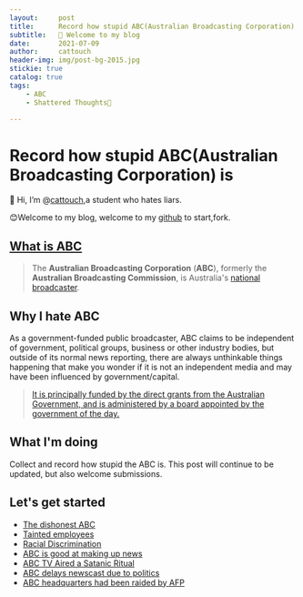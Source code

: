 ```yaml
---
layout:     post                   
title:      Record how stupid ABC(Australian Broadcasting Corporation) is
subtitle:   👋 Welcome to my blog
date:       2021-07-09              
author:     cattouch                    
header-img: img/post-bg-2015.jpg   
stickie: true
catalog: true                      
tags:                            
    - ABC
    - Shattered Thoughts🧠

---
```


# Record how stupid ABC(Australian Broadcasting Corporation) is

👋 Hi, I’m @[cattouch](https://github.com/cattouch),a student who hates liars.

😊Welcome to my blog, welcome to my [github](https://github.com/cattouch/cattouch.github.io) to start,fork.



## [What is ABC](https://en.wikipedia.org/wiki/Australian_Broadcasting_Corporation)

> The **Australian Broadcasting Corporation** (**ABC**), formerly the **Australian Broadcasting Commission**, is Australia's [national broadcaster](https://en.wikipedia.org/wiki/Public_broadcasting).



## Why I hate ABC

As a government-funded public broadcaster, ABC claims to be independent of government, political groups, business or other industry bodies, but outside of its normal news reporting, there are always unthinkable things happening that make you wonder if it is not an independent media and may have been influenced by government/capital.

>  [It is principally funded by the direct grants from the Australian Government, and is administered by a board appointed by the government of the day. ](https://en.wikipedia.org/wiki/Australian_Broadcasting_Corporation)



## What I'm doing

Collect and record how stupid the ABC is.
This post will continue to be updated, but also welcome submissions.



## Let's get started

+ [The dishonest ABC](https://cattouch.github.io/2021/07/09/The-dishonest-ABC/)
+ [Tainted employees](https://cattouch.github.io/2021/07/16/Tainted-employees/)
+ [Racial Discrimination](https://cattouch.github.io/2021/07/25/Racial-Discrimination/)
+ [ABC is good at making up news](https://cattouch.github.io/2021/08/09/ABC-apologizes-for-publishing-fake-news/)
+ [ABC TV Aired a Satanic Ritual](https://cattouch.github.io/2021/08/23/ABC-TV-Aired-a-Satanic-Ritual/)
+ [ABC delays newscast due to politics](https://cattouch.github.io/2021/08/30/ABC-delays-newscast-due-to-politics/)
+ [ABC headquarters had been raided by AFP](https://cattouch.github.io/2021/09/06/ABC-headquarters-had-been-raided-by-AFP/)
